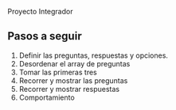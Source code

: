Proyecto Integrador

## Pasos a seguir
1. Definir las preguntas, respuestas y opciones.
2. Desordenar el array de preguntas
3. Tomar las primeras tres
4. Recorrer y mostrar las preguntas
5. Recorrer y mostrar respuestas
6. Comportamiento

